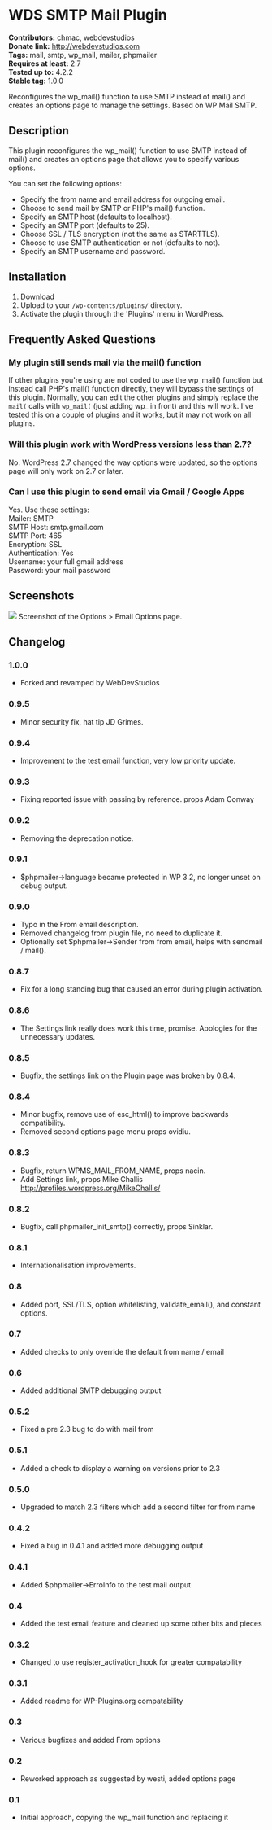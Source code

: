 # WDS SMTP Mail Plugin

**Contributors:** chmac, webdevstudios  
**Donate link:** http://webdevstudios.com  
**Tags:** mail, smtp, wp_mail, mailer, phpmailer  
**Requires at least:** 2.7  
**Tested up to:** 4.2.2  
**Stable tag:** 1.0.0  

Reconfigures the wp_mail() function to use SMTP instead of mail() and creates an options page to manage the settings. Based on WP Mail SMTP.

## Description

This plugin reconfigures the wp_mail() function to use SMTP instead of mail() and creates an options page that allows you to specify various options.

You can set the following options:

* Specify the from name and email address for outgoing email.
* Choose to send mail by SMTP or PHP's mail() function.
* Specify an SMTP host (defaults to localhost).
* Specify an SMTP port (defaults to 25).
* Choose SSL / TLS encryption (not the same as STARTTLS).
* Choose to use SMTP authentication or not (defaults to not).
* Specify an SMTP username and password.

## Installation

1. Download
2. Upload to your `/wp-contents/plugins/` directory.
3. Activate the plugin through the 'Plugins' menu in WordPress.

## Frequently Asked Questions

### My plugin still sends mail via the mail() function

If other plugins you're using are not coded to use the wp_mail() function but instead call PHP's mail() function directly, they will bypass the settings of this plugin. Normally, you can edit the other plugins and simply replace the `mail(` calls with `wp_mail(` (just adding wp_ in front) and this will work. I've tested this on a couple of plugins and it works, but it may not work on all plugins.

### Will this plugin work with WordPress versions less than 2.7?

No. WordPress 2.7 changed the way options were updated, so the options page will only work on 2.7 or later.

### Can I use this plugin to send email via Gmail / Google Apps

Yes. Use these settings:  
Mailer: SMTP  
SMTP Host: smtp.gmail.com  
SMTP Port: 465  
Encryption: SSL  
Authentication: Yes  
Username: your full gmail address  
Password: your mail password  

## Screenshots

![](https://raw.githubusercontent.com/WebDevStudios/WDS-SMTP-Mail-Plugin/master/screenshot-1.png)
Screenshot of the Options > Email Options page.

## Changelog

### 1.0.0
* Forked and revamped by WebDevStudios

### 0.9.5
* Minor security fix, hat tip JD Grimes.

### 0.9.4
* Improvement to the test email function, very low priority update.

### 0.9.3
* Fixing reported issue with passing by reference. props Adam Conway

### 0.9.2
* Removing the deprecation notice.

### 0.9.1
* $phpmailer->language became protected in WP 3.2, no longer unset on debug output.

### 0.9.0
* Typo in the From email description.
* Removed changelog from plugin file, no need to duplicate it.
* Optionally set $phpmailer->Sender from from email, helps with sendmail / mail().

### 0.8.7
* Fix for a long standing bug that caused an error during plugin activation.

### 0.8.6
* The Settings link really does work this time, promise. Apologies for the unnecessary updates.

### 0.8.5
* Bugfix, the settings link on the Plugin page was broken by 0.8.4.

### 0.8.4
* Minor bugfix, remove use of esc_html() to improve backwards compatibility.
* Removed second options page menu props ovidiu.

### 0.8.3
* Bugfix, return WPMS_MAIL_FROM_NAME, props nacin.
* Add Settings link, props Mike Challis http://profiles.wordpress.org/MikeChallis/

### 0.8.2
* Bugfix, call phpmailer_init_smtp() correctly, props Sinklar.

### 0.8.1
* Internationalisation improvements.

### 0.8
* Added port, SSL/TLS, option whitelisting, validate_email(), and constant options.

### 0.7
* Added checks to only override the default from name / email

### 0.6
* Added additional SMTP debugging output

### 0.5.2
* Fixed a pre 2.3 bug to do with mail from

### 0.5.1
* Added a check to display a warning on versions prior to 2.3

### 0.5.0
* Upgraded to match 2.3 filters which add a second filter for from name

### 0.4.2
* Fixed a bug in 0.4.1 and added more debugging output

### 0.4.1
* Added $phpmailer->ErroInfo to the test mail output

### 0.4
* Added the test email feature and cleaned up some other bits and pieces

### 0.3.2
* Changed to use register_activation_hook for greater compatability

### 0.3.1
* Added readme for WP-Plugins.org compatability

### 0.3
* Various bugfixes and added From options

### 0.2
* Reworked approach as suggested by westi, added options page

### 0.1
* Initial approach, copying the wp_mail function and replacing it
